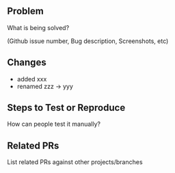 ## Problem

What is being solved?

(Github issue number, Bug description, Screenshots, etc)

## Changes

- added xxx
- renamed zzz -> yyy

## Steps to Test or Reproduce

How can people test it manually?

## Related PRs

List related PRs against other projects/branches
